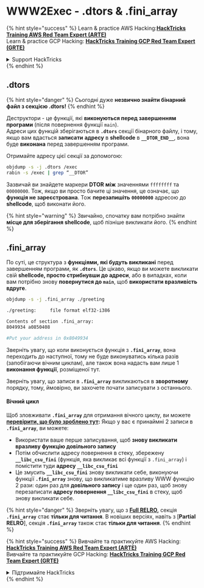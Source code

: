 # WWW2Exec - .dtors & .fini\_array

{% hint style="success" %}
Learn & practice AWS Hacking:<img src="/.gitbook/assets/arte.png" alt="" data-size="line">[**HackTricks Training AWS Red Team Expert (ARTE)**](https://training.hacktricks.xyz/courses/arte)<img src="/.gitbook/assets/arte.png" alt="" data-size="line">\
Learn & practice GCP Hacking: <img src="/.gitbook/assets/grte.png" alt="" data-size="line">[**HackTricks Training GCP Red Team Expert (GRTE)**<img src="/.gitbook/assets/grte.png" alt="" data-size="line">](https://training.hacktricks.xyz/courses/grte)

<details>

<summary>Support HackTricks</summary>

* Check the [**subscription plans**](https://github.com/sponsors/carlospolop)!
* **Join the** 💬 [**Discord group**](https://discord.gg/hRep4RUj7f) or the [**telegram group**](https://t.me/peass) or **follow** us on **Twitter** 🐦 [**@hacktricks\_live**](https://twitter.com/hacktricks\_live)**.**
* **Share hacking tricks by submitting PRs to the** [**HackTricks**](https://github.com/carlospolop/hacktricks) and [**HackTricks Cloud**](https://github.com/carlospolop/hacktricks-cloud) github repos.

</details>
{% endhint %}

## .dtors

{% hint style="danger" %}
Сьогодні дуже **незвично знайти бінарний файл з секцією .dtors!**
{% endhint %}

Деструктори - це функції, які **виконуються перед завершенням програми** (після повернення функції `main`).\
Адреси цих функцій зберігаються в **`.dtors`** секції бінарного файлу, і тому, якщо вам вдасться **записати** **адресу** в **shellcode** в **`__DTOR_END__`**, вона буде **виконана** перед завершенням програми.

Отримайте адресу цієї секції за допомогою:
```bash
objdump -s -j .dtors /exec
rabin -s /exec | grep “__DTOR”
```
Зазвичай ви знайдете маркери **DTOR** **між** значеннями `ffffffff` та `00000000`. Тож, якщо ви просто бачите ці значення, це означає, що **функція не зареєстрована**. Тож **перезапишіть** **`00000000`** адресою до **shellcode**, щоб виконати його.

{% hint style="warning" %}
Звичайно, спочатку вам потрібно знайти **місце для зберігання shellcode**, щоб пізніше викликати його.
{% endhint %}

## **.fini\_array**

По суті, це структура з **функціями, які будуть викликані** перед завершенням програми, як **`.dtors`**. Це цікаво, якщо ви можете викликати свій **shellcode, просто стрибнувши до адреси**, або в випадках, коли вам потрібно знову **повернутися до `main`**, щоб **використати вразливість вдруге**.
```bash
objdump -s -j .fini_array ./greeting

./greeting:     file format elf32-i386

Contents of section .fini_array:
8049934 a0850408

#Put your address in 0x8049934
```
Зверніть увагу, що коли виконується функція з **`.fini_array`**, вона переходить до наступної, тому не буде виконуватись кілька разів (запобігаючи вічним циклам), але також вона надасть вам лише 1 **виконання функції**, розміщеної тут.

Зверніть увагу, що записи в **`.fini_array`** викликаються в **зворотному** порядку, тому, ймовірно, ви захочете почати записувати з останнього.

#### Вічний цикл

Щоб зловживати **`.fini_array`** для отримання вічного циклу, ви можете [**перевірити, що було зроблено тут**](https://guyinatuxedo.github.io/17-stack\_pivot/insomnihack18\_onewrite/index.html)**:** Якщо у вас є принаймні 2 записи в **`.fini_array`**, ви можете:

* Використати ваше перше записування, щоб **знову викликати вразливу функцію довільного запису**
* Потім обчислити адресу повернення в стеку, збережену **`__libc_csu_fini`** (функція, яка викликає всі функції з `.fini_array`) і помістити туди **адресу `__libc_csu_fini`**
* Це змусить **`__libc_csu_fini`** знову викликати себе, виконуючи функції **`.fini_array`** знову, що викликатиме вразливу WWW функцію 2 рази: один раз для **довільного запису** і ще один раз, щоб знову перезаписати **адресу повернення `__libc_csu_fini`** в стеку, щоб знову викликати себе.

{% hint style="danger" %}
Зверніть увагу, що з [**Full RELRO**](../common-binary-protections-and-bypasses/relro.md)**,** секція **`.fini_array`** стає **тільки для читання**.
В новіших версіях, навіть з [**Partial RELRO**], секція **`.fini_array`** також стає **тільки для читання**.
{% endhint %}


{% hint style="success" %}
Вивчайте та практикуйте AWS Hacking:<img src="/.gitbook/assets/arte.png" alt="" data-size="line">[**HackTricks Training AWS Red Team Expert (ARTE)**](https://training.hacktricks.xyz/courses/arte)<img src="/.gitbook/assets/arte.png" alt="" data-size="line">\
Вивчайте та практикуйте GCP Hacking: <img src="/.gitbook/assets/grte.png" alt="" data-size="line">[**HackTricks Training GCP Red Team Expert (GRTE)**<img src="/.gitbook/assets/grte.png" alt="" data-size="line">](https://training.hacktricks.xyz/courses/grte)

<details>

<summary>Підтримайте HackTricks</summary>

* Перевірте [**плани підписки**](https://github.com/sponsors/carlospolop)!
* **Приєднуйтесь до** 💬 [**групи Discord**](https://discord.gg/hRep4RUj7f) або [**групи Telegram**](https://t.me/peass) або **слідкуйте** за нами в **Twitter** 🐦 [**@hacktricks\_live**](https://twitter.com/hacktricks\_live)**.**
* **Діліться хакерськими трюками, подаючи PR до** [**HackTricks**](https://github.com/carlospolop/hacktricks) та [**HackTricks Cloud**](https://github.com/carlospolop/hacktricks-cloud) репозиторіїв на github.

</details>
{% endhint %}
